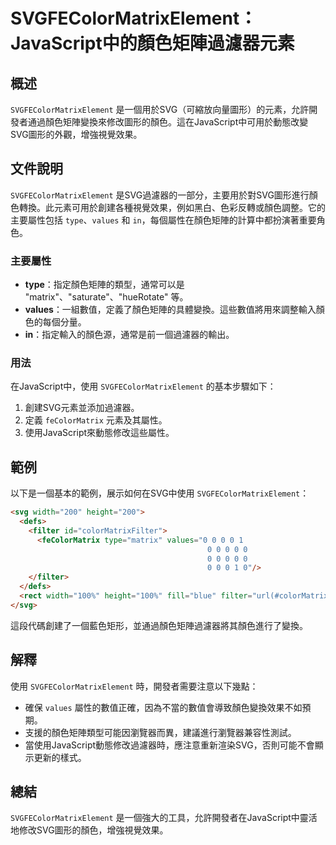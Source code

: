<!--
Meta Description: # SVGFEColorMatrixElement：JavaScript中的顏色矩陣過濾器元素 ## 概述 `SVGFEColorMatrixElement` 是一個用於SVG（可縮放向量圖形）的元素，允許開發者通過顏色矩陣變換來修改圖形的顏色。這在JavaScript中可用於動態改變SVG圖形的外...
Meta Keywords: svgfecolormatrixelement, values, type, filter, 增強視覺效果
-->

# SVGFEColorMatrixElement：JavaScript中的顏色矩陣過濾器元素

## 概述
`SVGFEColorMatrixElement` 是一個用於SVG（可縮放向量圖形）的元素，允許開發者通過顏色矩陣變換來修改圖形的顏色。這在JavaScript中可用於動態改變SVG圖形的外觀，增強視覺效果。

## 文件說明
`SVGFEColorMatrixElement` 是SVG過濾器的一部分，主要用於對SVG圖形進行顏色轉換。此元素可用於創建各種視覺效果，例如黑白、色彩反轉或顏色調整。它的主要屬性包括 `type`、`values` 和 `in`，每個屬性在顏色矩陣的計算中都扮演著重要角色。

### 主要屬性
- **type**：指定顏色矩陣的類型，通常可以是 "matrix"、"saturate"、"hueRotate" 等。
- **values**：一組數值，定義了顏色矩陣的具體變換。這些數值將用來調整輸入顏色的每個分量。
- **in**：指定輸入的顏色源，通常是前一個過濾器的輸出。

### 用法
在JavaScript中，使用 `SVGFEColorMatrixElement` 的基本步驟如下：
1. 創建SVG元素並添加過濾器。
2. 定義 `feColorMatrix` 元素及其屬性。
3. 使用JavaScript來動態修改這些屬性。

## 範例
以下是一個基本的範例，展示如何在SVG中使用 `SVGFEColorMatrixElement`：

```html
<svg width="200" height="200">
  <defs>
    <filter id="colorMatrixFilter">
      <feColorMatrix type="matrix" values="0 0 0 0 1
                                            0 0 0 0 0
                                            0 0 0 0 0
                                            0 0 0 1 0"/>
    </filter>
  </defs>
  <rect width="100%" height="100%" fill="blue" filter="url(#colorMatrixFilter)"/>
</svg>
```

這段代碼創建了一個藍色矩形，並通過顏色矩陣過濾器將其顏色進行了變換。

## 解釋
使用 `SVGFEColorMatrixElement` 時，開發者需要注意以下幾點：
- 確保 `values` 屬性的數值正確，因為不當的數值會導致顏色變換效果不如預期。
- 支援的顏色矩陣類型可能因瀏覽器而異，建議進行瀏覽器兼容性測試。
- 當使用JavaScript動態修改過濾器時，應注意重新渲染SVG，否則可能不會顯示更新的樣式。

## 總結
`SVGFEColorMatrixElement` 是一個強大的工具，允許開發者在JavaScript中靈活地修改SVG圖形的顏色，增強視覺效果。